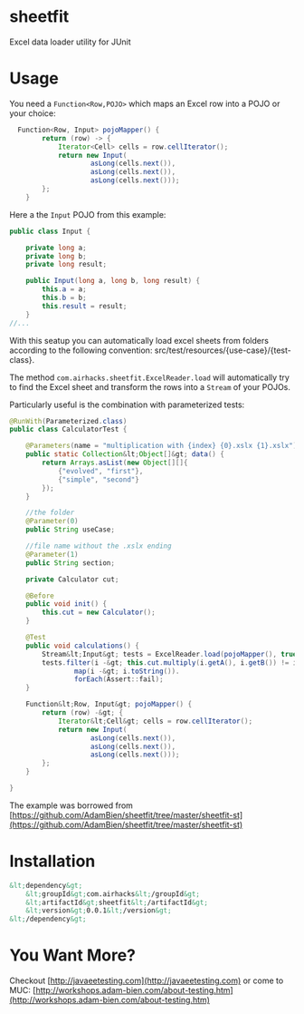 # sheetfit

Excel data loader utility for JUnit

# Usage

You need a `Function<Row,POJO>` which maps an Excel row into a POJO or your choice:
```java
  Function<Row, Input> pojoMapper() {
        return (row) -> {
            Iterator<Cell> cells = row.cellIterator();
            return new Input(
                    asLong(cells.next()),
                    asLong(cells.next()),
                    asLong(cells.next()));
        };
    }
```

Here a the `Input` POJO from this example:

```java
public class Input {

    private long a;
    private long b;
    private long result;

    public Input(long a, long b, long result) {
        this.a = a;
        this.b = b;
        this.result = result;
    }
//...
```

With this seatup you can automatically load excel sheets from folders according to the following convention: src/test/resources/{use-case}/{test-class}.

The method `com.airhacks.sheetfit.ExcelReader.load` will automatically try to find the Excel sheet and transform the rows into a `Stream` of your POJOs.

Particularly useful is the combination with parameterized tests:

```java
@RunWith(Parameterized.class)
public class CalculatorTest {

    @Parameters(name = "multiplication with {index} {0}.xslx {1}.xslx")
    public static Collection&lt;Object[]&gt; data() {
        return Arrays.asList(new Object[][]{
            {"evolved", "first"},
            {"simple", "second"}
        });
    }

    //the folder
    @Parameter(0)
    public String useCase;

    //file name without the .xslx ending
    @Parameter(1)
    public String section;

    private Calculator cut;

    @Before
    public void init() {
        this.cut = new Calculator();
    }

    @Test
    public void calculations() {
        Stream&lt;Input&gt; tests = ExcelReader.load(pojoMapper(), true, 0, this.getClass(), useCase, section);
        tests.filter(i -&gt; this.cut.multiply(i.getA(), i.getB()) != i.getResult()).
                map(i -&gt; i.toString()).
                forEach(Assert::fail);
    }

    Function&lt;Row, Input&gt; pojoMapper() {
        return (row) -&gt; {
            Iterator&lt;Cell&gt; cells = row.cellIterator();
            return new Input(
                    asLong(cells.next()),
                    asLong(cells.next()),
                    asLong(cells.next()));
        };
    }

}
```

The example was borrowed from [https://github.com/AdamBien/sheetfit/tree/master/sheetfit-st](https://github.com/AdamBien/sheetfit/tree/master/sheetfit-st)

# Installation

```xml
&lt;dependency&gt;
	&lt;groupId&gt;com.airhacks&lt;/groupId&gt;
	&lt;artifactId&gt;sheetfit&lt;/artifactId&gt;
	&lt;version&gt;0.0.1&lt;/version&gt;
&lt;/dependency&gt;
```

# You Want More?

Checkout [http://javaeetesting.com](http://javaeetesting.com) or come to MUC: [http://workshops.adam-bien.com/about-testing.htm](http://workshops.adam-bien.com/about-testing.htm)


